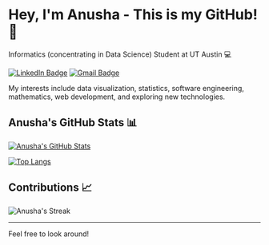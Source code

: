 # Hey, I'm Anusha - This is my GitHub! 👋

Informatics (concentrating in Data Science) Student at UT Austin 💻

[![LinkedIn Badge](https://img.shields.io/badge/LinkedIn-blue?style=flat-square&logo=linkedin&labelColor=blue)](linkedin.com/in/anusha-dudella-167b25243) [![Gmail Badge](https://img.shields.io/badge/Gmail-red?style=flat-square&logo=gmail&labelColor=red)](mailto:anusharao4262@gmail.com)

My interests include data visualization, statistics, software engineering, mathematics, web development, and exploring new technologies.

## Anusha's GitHub Stats 📊

[![Anusha's GitHub Stats](https://github-readme-stats.vercel.app/api?username=anushadudella&show_icons=true&theme=dracula)](https://github.com/anushadudellagithub-readme-stats)

[![Top Langs](https://github-readme-stats.vercel.app/api/top-langs/?username=anushadudella&layout=compact&theme=dracula)](https://github.com/anushadudellagithub-readme-stats)

## Contributions 📈

![Anusha's Streak](https://github-readme-streak-stats.herokuapp.com/?user=anushadudella&theme=dracula)

---

Feel free to look around!
